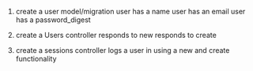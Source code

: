 1) create a user model/migration
    user has a name
    user has an email
    user has a password_digest

2) create a Users controller
    responds to new
    responds to create

3) create a sessions controller
    logs a user in using a new and create functionality


